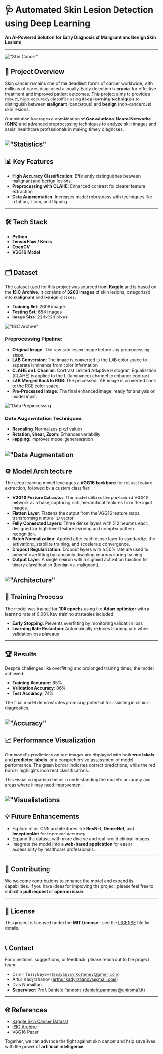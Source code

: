 # 🩺 Automated Skin Lesion Detection using Deep Learning

**An AI-Powered Solution for Early Diagnosis of Malignant and Benign Skin Lesions**

---

!["Skin Cancer"](images/skcnc.jpg)

## 🚀 Project Overview

Skin cancer remains one of the deadliest forms of cancer worldwide, with millions of cases diagnosed annually. Early detection is **crucial** for effective treatment and improved patient outcomes. This project aims to provide a robust, high-accuracy classifier using **deep learning techniques** to distinguish between **malignant** (cancerous) and **benign** (non-cancerous) skin lesions.

Our solution leverages a combination of **Convolutional Neural Networks (CNN)** and advanced preprocessing techniques to analyze skin images and assist healthcare professionals in making timely diagnoses.

!["Statistics"](images/stat.jpg)
---

## 📊 Key Features

- **High Accuracy Classification**: Efficiently distinguishes between malignant and benign lesions.
- **Preprocessing with CLAHE**: Enhanced contrast for clearer feature extraction.
- **Data Augmentation**: Increases model robustness with techniques like rotation, zoom, and flipping.

---

## 🛠️ Tech Stack

- **Python** 
- **TensorFlow / Keras** 
- **OpenCV** 
- **VGG16 Model** 

---

## 🗂️ Dataset

The dataset used for this project was sourced from **Kaggle** and is based on the **ISIC Archive**. It consists of **3263 images** of skin lesions, categorized into **malignant** and **benign** classes:

- **Training Set**: 2609 images
- **Testing Set**: 654 images
- **Image Size**: 224x224 pixels

!["ISIC Archive"](images/isic.png)

### Preprocessing Pipeline:
- **Original Image**: The raw skin lesion image before any preprocessing steps.
- **LAB Conversion**: The image is converted to the LAB color space to separate luminance from color information.
- **CLAHE on L Channel**: Contrast Limited Adaptive Histogram Equalization (CLAHE) is applied to the L (luminance) channel to enhance contrast.
- **LAB Merged Back to RGB**: The processed LAB image is converted back to the RGB color space.
- **Pre-Processed Image**: The final enhanced image, ready for analysis or model input.

!["Data Preprocessing](images/preprocessing.jpg)

### Data Augmentation Techniques:
- **Rescaling**: Normalizes pixel values
- **Rotation, Shear, Zoom**: Enhances variability
- **Flipping**: Improves model generalization


!["Data Augmentation](images/augmentation.jpg)
---

## ⚙️ Model Architecture

The deep learning model leverages a **VGG16 backbone** for robust feature extraction, followed by a custom classifier:

- **VGG16 Feature Extractor**: The model utilizes the pre-trained VGG16 network as a base, capturing rich, hierarchical features from the input images.
- **Flatten Layer**: Flattens the output from the VGG16 feature maps, transforming it into a 1D vector.
- **Fully Connected Layers**: Three dense layers with 512 neurons each, designed for high-level feature learning and complex pattern recognition.
- **Batch Normalization**: Applied after each dense layer to standardize the activations, stabilize training, and accelerate convergence.
- **Dropout Regularization**: Dropout layers with a 50% rate are used to prevent overfitting by randomly disabling neurons during training.
- **Output Layer**: A single neuron with a sigmoid activation function for binary classification (benign vs. malignant).

!["Architecture"](images/arch.jpg)
---

## 🧠 Training Process

The model was trained for **100 epochs** using the **Adam optimizer** with a learning rate of 0.001. Key training strategies included:

- **Early Stopping**: Prevents overfitting by monitoring validation loss
- **Learning Rate Reduction**: Automatically reduces learning rate when validation loss plateaus

---

## 🏆 Results

Despite challenges like overfitting and prolonged training times, the model achieved:

- **Training Accuracy**: 85%
- **Validation Accuracy**: 86%
- **Test Accuracy**: 74%

The final model demonstrates promising potential for assisting in clinical diagnostics.

!["Accuracy"](images/accuracyres.png)
---

## 📈 Performance Visualization

Our model's predictions on test images are displayed with both **true labels** and **predicted labels** for a comprehensive assessment of model performance. The green border indicates correct predictions, while the red border highlights incorrect classifications.

This visual comparison helps in understanding the model’s accuracy and areas where it may need improvement.


!["Visualistations](images/results.png)
---

## 💡 Future Enhancements

- Explore other CNN architectures like **ResNet**, **DenseNet**, and **InceptionNet** for improved accuracy.
- Expand the dataset with more diverse and real-world clinical images.
- Integrate the model into a **web-based application** for easier accessibility by healthcare professionals.

---

## 🤝 Contributing

We welcome contributions to enhance the model and expand its capabilities. If you have ideas for improving the project, please feel free to submit a **pull request** or **open an issue**.

---

## 📄 License

This project is licensed under the **MIT License** - see the [LICENSE](LICENSE) file for details.

---

## 📞 Contact

For questions, suggestions, or feedback, please reach out to the project team:

- Damir Tassybayev (tassybayev.kostanay@gmail.com)
- Artur Kadyrzhanov (arthur.kadyrzhanov@gmail.com)
- Dias Nursultan
- **Supervisor**: Prof. Daniele Pannone (daniele.pannone@uniroma1.it)

---

## 🌐 References

- [Kaggle Skin Cancer Dataset](https://www.kaggle.com/datasets/fanconic/skin-cancer-malignant-vs-benign)
- [ISIC Archive](https://www.isic-archive.com)
- [VGG16 Paper](https://arxiv.org/abs/1409.1556)

Together, we can advance the fight against skin cancer and help save lives with the power of **artificial intelligence**.
